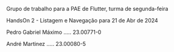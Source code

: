Grupo de trabalho para a PAE de Flutter, turma de segunda-feira


HandsOn 2 - Listagem e Navegação para 21 de Abr de 2024


Pedro Gabriel Máximo ..... 23.00771-0


André Martinez ..... 23.00080-5
